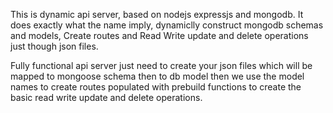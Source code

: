 This is dynamic api server, based on nodejs expressjs and mongodb.
It does exactly what the name imply, dynamiclly construct mongodb schemas and models, Create routes and  Read Write update and delete operations just though json files.

Fully functional api server just need to create your json files which will be mapped to mongoose schema then to db model then we  use the model names to create routes populated with prebuild functions to create the basic read write update and delete operations.
